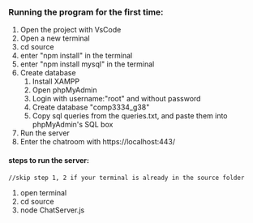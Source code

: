 ### Running the program for the first time:
1. Open the project with VsCode
2. Open a new terminal
3. cd source
4. enter "npm install" in the terminal
5. enter "npm install mysql" in the terminal
6. Create database
    1. Install XAMPP
    2. Open phpMyAdmin
    3. Login with username:"root" and without password
    4. Create database "comp3334_g38"
    5. Copy sql queries from the queries.txt, and paste them into phpMyAdmin's SQL box
7. Run the server
8. Enter the chatroom with https://localhost:443/

#### steps to run the server: 
    //skip step 1, 2 if your terminal is already in the source folder
1. open terminal
2. cd source
3. node ChatServer.js
